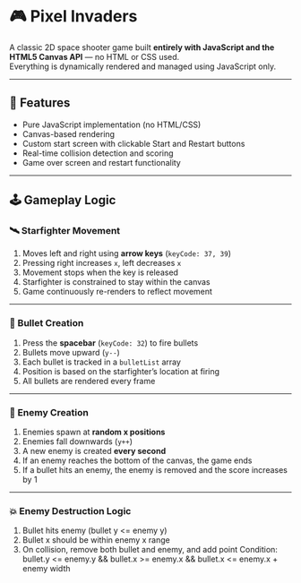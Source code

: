 # 🎮 Pixel Invaders

A classic 2D space shooter game built **entirely with JavaScript and the HTML5 Canvas API** — no HTML or CSS used.  
Everything is dynamically rendered and managed using JavaScript only.

---

## 🚀 Features

- Pure JavaScript implementation (no HTML/CSS)
- Canvas-based rendering
- Custom start screen with clickable Start and Restart buttons
- Real-time collision detection and scoring
- Game over screen and restart functionality

---

## 🕹 Gameplay Logic

### 🛰 Starfighter Movement

1. Moves left and right using **arrow keys** (`keyCode: 37, 39`)
2. Pressing right increases `x`, left decreases `x`
3. Movement stops when the key is released
4. Starfighter is constrained to stay within the canvas
5. Game continuously re-renders to reflect movement

---

### 🔫 Bullet Creation

1. Press the **spacebar** (`keyCode: 32`) to fire bullets
2. Bullets move upward (`y--`)
3. Each bullet is tracked in a `bulletList` array
4. Position is based on the starfighter’s location at firing
5. All bullets are rendered every frame

---

### 👾 Enemy Creation

1. Enemies spawn at **random x positions**
2. Enemies fall downwards (`y++`)
3. A new enemy is created **every second**
4. If an enemy reaches the bottom of the canvas, the game ends
5. If a bullet hits an enemy, the enemy is removed and the score increases by 1

---

### 💥 Enemy Destruction Logic

1. Bullet hits enemy (bullet y <= enemy y)
2. Bullet x should be within enemy x range
3. On collision, remove both bullet and enemy, and add point 
   Condition: bullet.y <= enemy.y && bullet.x >= enemy.x && bullet.x <= enemy.x + enemy width